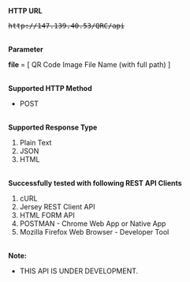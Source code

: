 <html>
<b>HTTP URL</b><br>
<pre><strike>http://147.139.40.53/QRC/api</strike></pre>
<br>
<b>Parameter</b>
<p><b>file </b>= [ QR Code Image File Name (with full path) ]</p>
<br>
<b>Supported HTTP Method</b>
<ul>
<li>POST</li>
</ul>
<br>
<b>Supported Response Type</b>
<ol>
<li>Plain Text</li>
<li>JSON</li>
<li>HTML</li>
</ol>
<br>
<b>Successfully tested with following REST API Clients</b>
<ol>
<li>cURL</li>
<li>Jersey REST Client API</li>
<li>HTML FORM API</li>
<li>POSTMAN - Chrome Web App or Native App</li>
<li>Mozilla Firefox Web Browser - Developer Tool </li>
</ol>
<br>
<b>Note: </b>
<ul>
<li>THIS API IS UNDER DEVELOPMENT.</li>
</ul>
<br>
</html>

